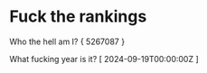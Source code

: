 # Fuck the rankings

Who the hell am I?
{ 5267087 }

What fucking year is it?
[ 2024-09-19T00:00:00Z ]

